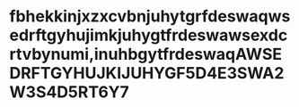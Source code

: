 # fbhekkinjxzxcvbnjuhytgrfdeswaqwsedrftgyhujimkjuhygtfrdeswawsexdcrtvbynumi,inuhbgytfrdeswaqAWSEDRFTGYHUJKIJUHYGF5D4E3SWA2W3S4D5RT6Y7
